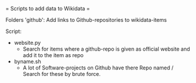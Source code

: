 = Scripts to add data to Wikidata =

Folders 'github': Add links to Github-repositories to wikidata-items

Script:
 - website.py
   - Search for items where a github-repo is given as official website
     and add it to the item as repo
 - byname.sh
   - A lot of Software-projects on Github have there Repo named <name>/<name>
     Search for these by brute force.
